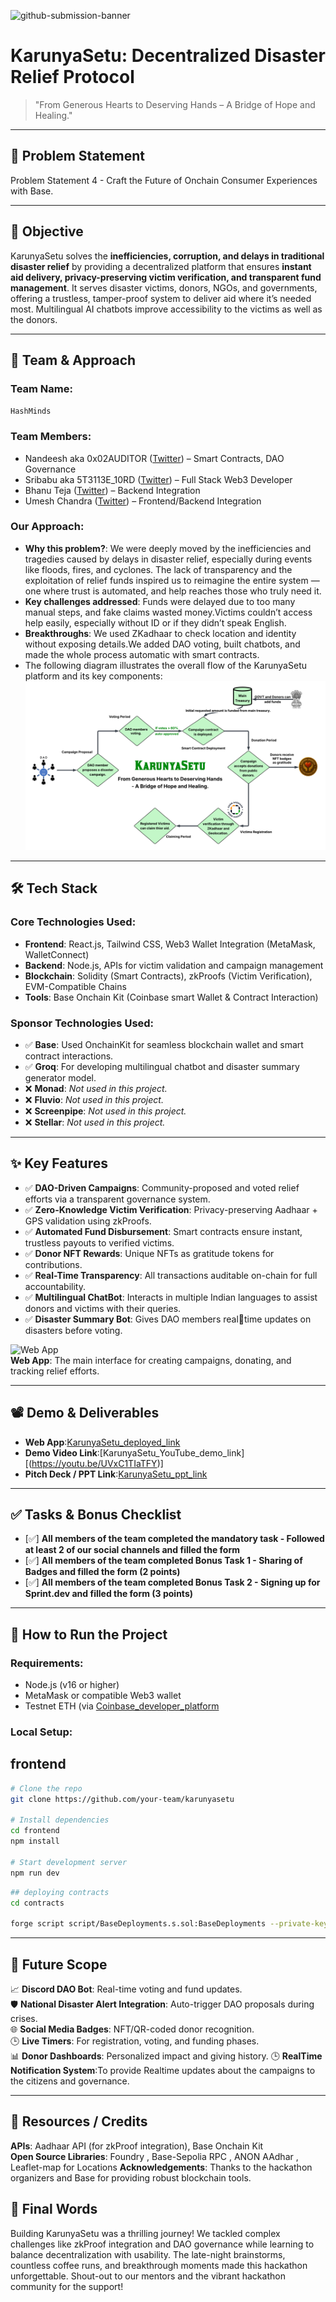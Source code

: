 ![github-submission-banner](https://github.com/user-attachments/assets/a1493b84-e4e2-456e-a791-ce35ee2bcf2f)

# KarunyaSetu: Decentralized Disaster Relief Protocol

> "From Generous Hearts to Deserving Hands – A Bridge of Hope and Healing."

---

## 📌 Problem Statement

Problem Statement 4 - Craft the Future of Onchain Consumer Experiences with Base.


---

## 🎯 Objective

KarunyaSetu solves the **inefficiencies, corruption, and delays in traditional disaster relief** by providing a decentralized platform that ensures **instant aid delivery, privacy-preserving victim verification, and transparent fund management**. It serves disaster victims, donors, NGOs, and governments, offering a trustless, tamper-proof system to deliver aid where it’s needed most. Multilingual AI chatbots improve accessibility to the victims as well as the donors.

---

## 🧠 Team & Approach

### Team Name:  
`HashMinds`

### Team Members:  
- Nandeesh aka 0x02AUDITOR ([Twitter](https://x.com/0x02Auditor)) – Smart Contracts, DAO Governance  
- Sribabu aka 5T3113E_10RD ([Twitter](https://x.com/5R1B4BU)) – Full Stack Web3 Developer
- Bhanu Teja ([Twitter](https://x.com/BhanuTe56789860)) – Backend Integration
- Umesh Chandra ([Twitter](https://x.com/0x_u1a01)) – Frontend/Backend Integration

### Our Approach:  
- **Why this problem?**: We were deeply moved by the inefficiencies and tragedies caused by delays in disaster relief, especially during events like floods, fires, and cyclones. The lack of transparency and the exploitation of relief funds inspired us to reimagine the entire system — one where trust is automated, and help reaches those who truly need it.  
- **Key challenges addressed**: Funds were delayed due to too many manual steps, and fake claims wasted money.Victims couldn’t access help easily, especially without ID or if they didn’t speak English. 
- **Breakthroughs**: We used ZKadhaar to check location and identity without exposing details.We added DAO voting, built chatbots, and made the whole process automatic with smart contracts.
- The following diagram illustrates the overall flow of the KarunyaSetu platform and its key components:
![Project Flow](https://raw.githubusercontent.com/Sribabu-Mandraju/aidChain_frontend/d3fa2957c4aecfecb536228c9a54da1164029fdf/src/assets/KarunyaSetuFlow.png)

---

## 🛠️ Tech Stack

### Core Technologies Used:
- **Frontend**: React.js, Tailwind CSS, Web3 Wallet Integration (MetaMask, WalletConnect)  
- **Backend**: Node.js, APIs for victim validation and campaign management  
- **Blockchain**: Solidity (Smart Contracts), zkProofs (Victim Verification), EVM-Compatible Chains  
- **Tools**: Base Onchain Kit (Coinbase smart Wallet & Contract Interaction)
  
### Sponsor Technologies Used:

- ✅ **Base**: Used OnchainKit for seamless blockchain wallet and smart contract interactions.  
- ✅ **Groq**: For developing multilingual chatbot and disaster summary generator model.  
- ❌ **Monad**: _Not used in this project._  
- ❌ **Fluvio**: _Not used in this project._  
- ❌ **Screenpipe**: _Not used in this project._  
- ❌ **Stellar**: _Not used in this project._

---

## ✨ Key Features

- ✅ **DAO-Driven Campaigns**: Community-proposed and voted relief efforts via a transparent governance system.  
- ✅ **Zero-Knowledge Victim Verification**: Privacy-preserving Aadhaar + GPS validation using zkProofs.  
- ✅ **Automated Fund Disbursement**: Smart contracts ensure instant, trustless payouts to verified victims.  
- ✅ **Donor NFT Rewards**: Unique NFTs as gratitude tokens for contributions.  
- ✅ **Real-Time Transparency**: All transactions auditable on-chain for full accountability.
- ✅ **Multilingual ChatBot**: Interacts in multiple Indian languages to assist donors and victims with their queries.
- ✅ **Disaster Summary Bot**: Gives DAO members realtime updates on disasters before voting.

![Web App](https://github.com/user-attachments/assets/cc717ce9-ea7d-4ed2-beee-2f8f1dc6e6b4)  
**Web App**: The main interface for creating campaigns, donating, and tracking relief efforts.

---

## 📽️ Demo & Deliverables

- **Web App**:[KarunyaSetu_deployed_link](https://karunyasethu.vercel.app)
- **Demo Video Link**:[KarunyaSetu_YouTube_demo_link] [(https://youtu.be/UVxC1TIaTFY)]  
- **Pitch Deck / PPT Link**:[KarunyaSetu_ppt_link](https://drive.google.com/file/d/1oBI9Fs8TxOXX8YpEbhgBDwSWO6COOyAU/view?usp=sharing)


---

## ✅ Tasks & Bonus Checklist

- [✅] **All members of the team completed the mandatory task - Followed at least 2 of our social channels and filled the form**  
- [✅] **All members of the team completed Bonus Task 1 - Sharing of Badges and filled the form (2 points)**  
- [✅] **All members of the team completed Bonus Task 2 - Signing up for Sprint.dev and filled the form (3 points)**  

---

## 🧪 How to Run the Project

### Requirements:
- Node.js (v16 or higher)
- MetaMask or compatible Web3 wallet
- Testnet ETH (via [Coinbase_developer_platform](https://portal.cdp.coinbase.com/products/faucet)

### Local Setup:
## frontend
```bash
# Clone the repo
git clone https://github.com/your-team/karunyasetu

# Install dependencies
cd frontend
npm install

# Start development server
npm run dev

```

```bash
## deploying contracts
cd contracts

forge script script/BaseDeployments.s.sol:BaseDeployments --private-key $your-private-key --rpc-url $rpc-url --broadcast -vvvvv
```

---

## 🦠 Future Scope

📈 **Discord DAO Bot**: Real-time voting and fund updates.  
🛡️ **National Disaster Alert Integration**: Auto-trigger DAO proposals during crises.  
🌐 **Social Media Badges**: NFT/QR-coded donor recognition.  
🕒 **Live Timers**: For registration, voting, and funding phases.  
📊 **Donor Dashboards**: Personalized impact and giving history.
🕒 **RealTime Notification System**:To provide Realtime updates about the campaigns to the citizens and governance.

---

## 📌 Resources / Credits

**APIs**: Aadhaar API (for zkProof integration), Base Onchain Kit  
**Open Source Libraries**: Foundry , Base-Sepolia RPC , ANON AAdhar , Leaflet-map for Locations
**Acknowledgements**: Thanks to the hackathon organizers and Base for providing robust blockchain tools.

## 🏁 Final Words

Building KarunyaSetu was a thrilling journey! We tackled complex challenges like zkProof integration and DAO governance while learning to balance decentralization with usability. The late-night brainstorms, countless coffee runs, and breakthrough moments made this hackathon unforgettable. Shout-out to our mentors and the vibrant hackathon community for the support!

